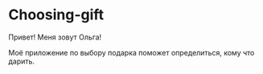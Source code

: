 # Choosing-gift
Привет! Меня зовут Ольга! 

Моё приложение по выбору подарка поможет определиться, кому что дарить. 

